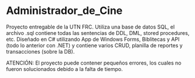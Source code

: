 # Administrador_de_Cine
Proyecto entregable de la UTN FRC. Utiliza una base de datos SQL, el archivo .sql contiene todas las sentencias de DDL, DML, stored procedures, etc. Diseñado en C# utilizando App de Windows Forms, Biblitecas y API (todo lo anterior con .NET) y  contiene varios CRUD, planilla de reportes y transacciones (sobre la DB).

ATENCIÓN:
El proyecto puede contener pequeños errores, los cuales no fueron solucionados debido a la falta de tiempo.
